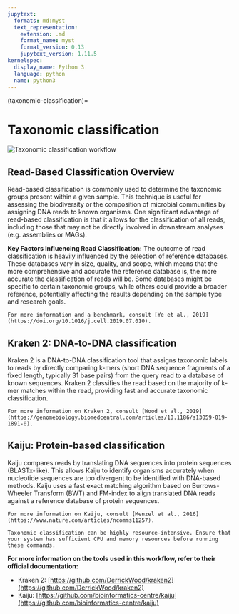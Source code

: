 ```yaml
---
jupytext:
  formats: md:myst
  text_representation:
    extension: .md
    format_name: myst
    format_version: 0.13
    jupytext_version: 1.11.5
kernelspec:
  display_name: Python 3
  language: python
  name: python3
---
```

(taxonomic-classification)=
# Taxonomic classification
![Taxonomic classification workflow](../../images/workflows-taxonomic.png)

## Read-Based Classification Overview
Read-based classification is commonly used to determine the taxonomic groups present within a given sample. This technique 
is useful for assessing the biodiversity or the composition of microbial communities by assigning DNA reads to known 
organisms. One significant advantage of read-based classification is that it allows for the classification of all reads, 
including those that may not be directly involved in downstream analyses (e.g. assemblies or MAGs).

**Key Factors Influencing Read Classification:**
The outcome of read classification is heavily influenced by the selection of reference databases. These databases vary 
in size, quality, and scope, which means that the more comprehensive and accurate the reference database is, the more 
accurate the classification of reads will be. Some databases might be specific to certain taxonomic groups, while others 
could provide a broader reference, potentially affecting the results depending on the sample type and research goals.

```{seealso}
For more information and a benchmark, consult [Ye et al., 2019](https://doi.org/10.1016/j.cell.2019.07.010).
```

## Kraken 2: DNA-to-DNA classification
Kraken 2 is a DNA-to-DNA classification tool that assigns taxonomic labels to reads by directly comparing k-mers 
(short DNA sequence fragments of a fixed length, typically 31 base pairs) from the query read to a database of known 
sequences. Kraken 2 classifies the read based on the majority of k-mer matches within the read, providing fast and 
accurate taxonomic classification.

```{seealso}
For more information on Kraken 2, consult [Wood et al., 2019](https://genomebiology.biomedcentral.com/articles/10.1186/s13059-019-1891-0).
```

## Kaiju: Protein-based classification
Kaiju compares reads by translating DNA sequences into protein sequences (BLASTx-like). This allows Kaiju to identify 
organisms accurately when nucleotide sequences are too divergent to be identified with DNA-based methods. Kaiju uses a 
fast exact matching algorithm based on Burrows-Wheeler Transform (BWT) and FM-index to align translated DNA reads 
against a reference database of protein sequences.

```{seealso}
For more information on Kaiju, consult [Menzel et al., 2016](https://www.nature.com/articles/ncomms11257).
```

```{warning}
Taxonomic classification can be highly resource-intensive. Ensure that your system has sufficient CPU and memory resources before running these commands.
```

**For more information on the tools used in this workflow, refer to their official documentation:**
- Kraken 2: [https://github.com/DerrickWood/kraken2](https://github.com/DerrickWood/kraken2)
- Kaiju: [https://github.com/bioinformatics-centre/kaiju](https://github.com/bioinformatics-centre/kaiju)